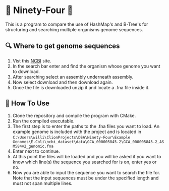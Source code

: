 # 🧬 Ninety-Four 🧬

This is a program to compare the use of HashMap's and B-Tree's for structuring and searching multiple organisms genome sequences.

## **🔍 Where to get genome sequences**

1. Vist this [NCBI](https://www.ncbi.nlm.nih.gov/datasets/genome/) site.
2. In the search bar enter and find the organism whose genome you want to download.
3. After searching select an assembly underneath assembly.
4. Now select download and then download again.
5. Once the file is downloaded unzip it and locate a .fna file inside it.

## **📌 How To Use**

1. Clone the repository and compile the program with CMake.
2. Run the compiled executable.
3. The first step is to enter the paths to the .fna files you want to load.
   An example genome is included with the project and is located in `C:\Users\willi\ClionProjects\DSA\Ninety-Four\Example Genomes\E.Coli\ncbi_dataset\data\GCA_000005845.2\GCA_000005845.2_ASM584v2_genomic.fna`
4. Enter next to continue.
5. At this point the files will be loaded and you will be asked if you want to know which line(s) the sequence you searched for is on, enter yes or no.
6. Now you are able to input the sequence you want to search the file for. Note that the input sequences must be under the specified length and must not span multiple lines.
